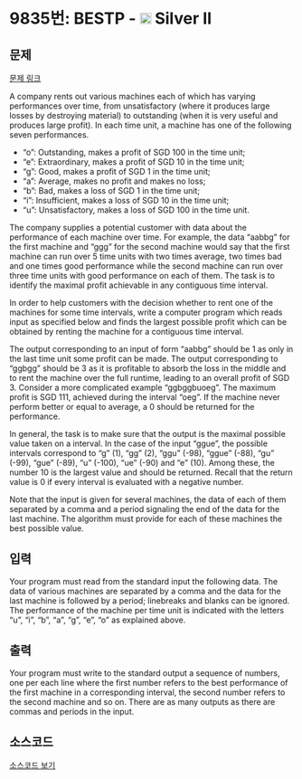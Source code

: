 # 9835번: BESTP - <img src="https://static.solved.ac/tier_small/9.svg" style="height:20px" /> Silver II

<!-- performance -->

<!-- 문제 제출 후 깃허브에 푸시를 했을 때 제출한 코드의 성능이 입력될 공간입니다.-->

<!-- end -->

## 문제

[문제 링크](https://boj.kr/9835)


<p>A company rents out various machines each of which has varying performances over time, from unsatisfactory (where it produces large losses by destroying material) to outstanding (when it is very useful and produces large profit). In each time unit, a machine has one of the following seven performances.</p>

<ul>
<li>“o”: Outstanding, makes a profit of SGD 100 in the time unit;</li>
<li>“e”: Extraordinary, makes a profit of SGD 10 in the time unit;</li>
<li>“g”: Good, makes a profit of SGD 1 in the time unit;</li>
<li>“a”: Average, makes no profit and makes no loss;</li>
<li>“b”: Bad, makes a loss of SGD 1 in the time unit;</li>
<li>“i”: Insufficient, makes a loss of SGD 10 in the time unit;</li>
<li>“u”: Unsatisfactory, makes a loss of SGD 100 in the time unit.</li>
</ul>

<p>The company supplies a potential customer with data about the performance of each machine over time. For example, the data “aabbg” for the first machine and “ggg” for the second machine would say that the first machine can run over 5 time units with two times average, two times bad and one times good performance while the second machine can run over three time units with good performance on each of them. The task is to identify the maximal profit achievable in any contiguous time interval.</p>

<p>In order to help customers with the decision whether to rent one of the machines for some time intervals, write a computer program which reads input as specified below and finds the largest possible profit which can be obtained by renting the machine for a contiguous time interval.</p>

<p>The output corresponding to an input of form “aabbg” should be 1 as only in the last time unit some profit can be made. The output corresponding to “ggbgg” should be 3 as it is profitable to absorb the loss in the middle and to rent the machine over the full runtime, leading to an overall profit of SGD 3. Consider a more complicated example “ggbggbuoeg”. The maximum profit is SGD 111, achieved during the interval “oeg”. If the machine never perform better or equal to average, a 0 should be returned for the performance.</p>

<p>In general, the task is to make sure that the output is the maximal possible value taken on a interval. In the case of the input “ggue”, the possible intervals correspond to “g” (1), “gg” (2), “ggu” (-98), “ggue” (-88), “gu” (-99), “gue” (-89), “u” (-100), “ue” (-90) and “e” (10). Among these, the number 10 is the largest value and should be returned. Recall that the return value is 0 if every interval is evaluated with a negative number.</p>

<p>Note that the input is given for several machines, the data of each of them separated by a comma and a period signaling the end of the data for the last machine. The algorithm must provide for each of these machines the best possible value.</p>



## 입력


<p>Your program must read from the standard input the following data. The data of various machines are separated by a comma and the data for the last machine is followed by a period; linebreaks and blanks can be ignored. The performance of the machine per time unit is indicated with the letters “u”, “i”, “b”, “a”, “g”, “e”, “o” as explained above.</p>



## 출력


<p>Your program must write to the standard output a sequence of numbers, one per each line where the first number refers to the best performance of the first machine in a corresponding interval, the second number refers to the second machine and so on. There are as many outputs as there are commas and periods in the input.</p>



## 소스코드

[소스코드 보기](BESTP.cpp)
